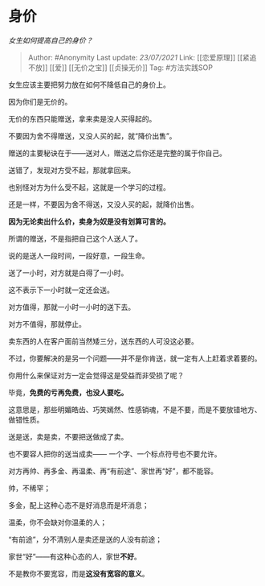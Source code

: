 # 身价
*女生如何提高自己的身价？*

> Author: #Anonymity
> Last update: *23/07/2021*
> Link: [[恋爱原理]] [[紧追不放]] [[爱]] [[无价之宝]] [[贞操无价]]
> Tag: #方法实践SOP

女生应该主要把努力放在如何不降低自己的身价上。

因为你们是无价的。

无价的东西只能赠送，拿来卖是没人买得起的。

不要因为舍不得赠送，又没人买的起，就“降价出售”。

赠送的主要秘诀在于——送对人，赠送之后你还是完整的属于你自己。

送错了，发现对方受不起，那就拿回来。

也别怪对方为什么受不起，这就是一个学习的过程。

还是一样，不要因为舍不得送，又没人买的起，就降价出售。

**因为无论卖出什么价，卖身为奴是没有划算可言的。**

所谓的赠送，不是指把自己这个人送人了。

说的是送人一段时间，一段好意，一段生命。

送了一小时，对方就是白得了一小时。

这不表示下一小时就一定还会送。

对方值得，那就一小时一小时的送下去。

对方不值得，那就停止。

卖东西的人在客户面前当然矮三分，送东西的人可没这必要。

不过，你要解决的是另一个问题——并不是你肯送，就一定有人上赶着求着要的。

你用什么来保证对方一定会觉得这是受益而非受损了呢？

毕竟，**免费的亏再免费，也没人要吃。**

这意思是，那些明媚皓齿、巧笑嫣然、性感销魂，不是不要，而是不要放错地方、做错性质。

送是送，卖是卖，不要把送做成了卖。

也不要容人把你的送当成卖—— 一个字、一个标点符号也不要允许。

对方再帅、再多金、再温柔、再“有前途”、家世再“好”，都不能容。

帅，不稀罕；

多金，配上这种心态不是好消息而是坏消息；

温柔，你不会缺对你温柔的人；

“有前途”，分不清别人是卖还是送的人没有前途；

家世“好”——有这种心态的人，家世**不好**。

不是教你不要宽容，而是**这没有宽容的意义**。
